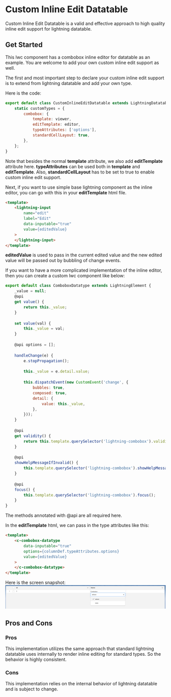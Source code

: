 # Custom Inline Edit Datatable
Custom Inline Edit Datatable is a valid and effective approach to high quality inline edit support for lightning datatable.

## Get Started
This lwc component has a combobox inline editor for datatable as an example. You are welcome to add your own custom inline edit support as well.

The first and most important step to declare your custom inline edit support is to extend from lightning datatable and add your own type.

Here is the code:
```javascript
export default class CustomInlineEditDatatable extends LightningDatatable {
    static customTypes = {
        combobox: {
            template: viewer,
            editTemplate: editor,
            typeAttributes: ['options'],
            standardCellLayout: true,
        },
    };
}
```

Note that besides the normal **template** attribute, we also add **editTemplate** attribute here. **typeAttributes** can be used both in **template** and **editTemplate**. Also, **standardCellLayout** has to be set to true to enable custom inline edit support.

Next, if you want to use simple base lightning component as the inline editor, you can go with this in your **editTemplate** html file.
```html
<template>
    <lightning-input
        name="edit"
        label="Edit"
        data-inputable="true"
        value={editedValue}
    >
    </lightning-input>
</template>
```

**editedValue** is used to pass in the current edited value and the new edited value will be passed out by bubbling of change events.

If you want to have a more complicated implementation of the inline editor, then you can create a custom lwc component like below:
```javascript
export default class ComboboxDatatype extends LightningElement {
    _value = null;
    @api
    get value() {
        return this._value;
    }

    set value(val) {
        this._value = val;
    }

    @api options = [];

    handleChange(e) {
        e.stopPropagation();

        this._value = e.detail.value;

        this.dispatchEvent(new CustomEvent('change', {
            bubbles: true,
            composed: true,
            detail: {
                value: this._value,
            },
        }));
    }

    @api
    get validity() {
        return this.template.querySelector('lightning-combobox').validity;
    }

    @api
    showHelpMessageIfInvalid() {
        this.template.querySelector('lightning-combobox').showHelpMessageIfInvalid();
    }

    @api
    focus() {
        this.template.querySelector('lightning-combobox').focus();
    }
}
```

The methods annotated with @api are all required here.

In the **editTemplate** html, we can pass in the type attributes like this:
```html
<template>
    <c-combobox-datatype
        data-inputable="true"
        options={columnDef.typeAttributes.options}
        value={editedValue}
    >
    </c-combobox-datatype>
</template>
```

Here is the screen snapshot:
![CustomInlineEditDatatable](/docs/customInlineEditDatatable.png "CustomInlineEditDatatable")

## Pros and Cons

### Pros
This implementation utilizes the same approach that standard lightning datatable uses internally to render inline editing for standard types. So the behavior is highly consistent.

### Cons
This implementation relies on the internal behavior of lightning datatable and is subject to change.
